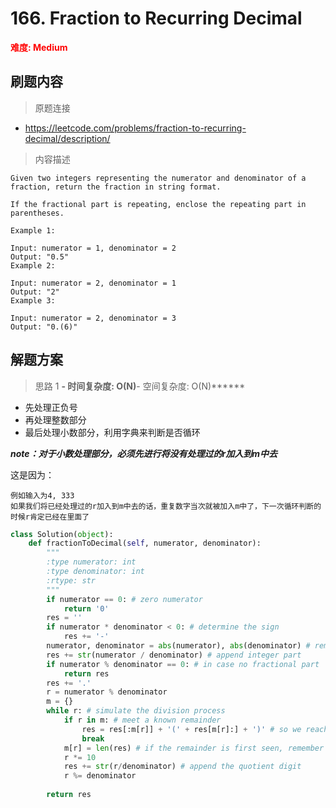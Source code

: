# 166. Fraction to Recurring Decimal

**<font color=red>难度: Medium</font>**

## 刷题内容

> 原题连接

* https://leetcode.com/problems/fraction-to-recurring-decimal/description/

> 内容描述

```
Given two integers representing the numerator and denominator of a fraction, return the fraction in string format.

If the fractional part is repeating, enclose the repeating part in parentheses.

Example 1:

Input: numerator = 1, denominator = 2
Output: "0.5"
Example 2:

Input: numerator = 2, denominator = 1
Output: "2"
Example 3:

Input: numerator = 2, denominator = 3
Output: "0.(6)"
```

## 解题方案

> 思路 1
******- 时间复杂度: O(N)******- 空间复杂度: O(N)******


- 先处理正负号
- 再处理整数部分
- 最后处理小数部分，利用字典来判断是否循环

***note：对于小数处理部分，必须先进行将没有处理过的r加入到m中去***

这是因为：
```
例如输入为4, 333
如果我们将已经处理过的r加入到m中去的话，重复数字当次就被加入m中了，下一次循环判断的时候r肯定已经在里面了
```


```python
class Solution(object):
    def fractionToDecimal(self, numerator, denominator):
        """
        :type numerator: int
        :type denominator: int
        :rtype: str
        """
        if numerator == 0: # zero numerator
            return '0'
        res = ''
        if numerator * denominator < 0: # determine the sign
            res += '-'
        numerator, denominator = abs(numerator), abs(denominator) # remove sign of operands
        res += str(numerator / denominator) # append integer part
        if numerator % denominator == 0: # in case no fractional part
            return res
        res += '.'
        r = numerator % denominator
        m = {}
        while r: # simulate the division process
            if r in m: # meet a known remainder
                res = res[:m[r]] + '(' + res[m[r]:] + ')' # so we reach the end of the repeating part
                break
            m[r] = len(res) # if the remainder is first seen, remember next r/denominator index in res
            r *= 10
            res += str(r/denominator) # append the quotient digit
            r %= denominator
           
        return res
```



